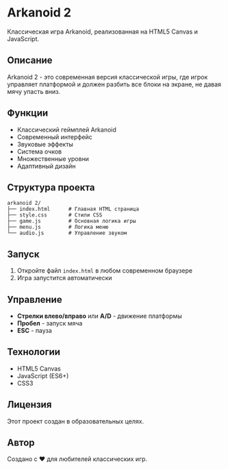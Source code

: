# Arkanoid 2

Классическая игра Arkanoid, реализованная на HTML5 Canvas и JavaScript.

## Описание

Arkanoid 2 - это современная версия классической игры, где игрок управляет платформой и должен разбить все блоки на экране, не давая мячу упасть вниз.

## Функции

- Классический геймплей Arkanoid
- Современный интерфейс
- Звуковые эффекты
- Система очков
- Множественные уровни
- Адаптивный дизайн

## Структура проекта

```
arkanoid 2/
├── index.html      # Главная HTML страница
├── style.css       # Стили CSS
├── game.js         # Основная логика игры
├── menu.js         # Логика меню
└── audio.js        # Управление звуком
```

## Запуск

1. Откройте файл `index.html` в любом современном браузере
2. Игра запустится автоматически

## Управление

- **Стрелки влево/вправо** или **A/D** - движение платформы
- **Пробел** - запуск мяча
- **ESC** - пауза

## Технологии

- HTML5 Canvas
- JavaScript (ES6+)
- CSS3

## Лицензия

Этот проект создан в образовательных целях.

## Автор

Создано с ❤️ для любителей классических игр. 